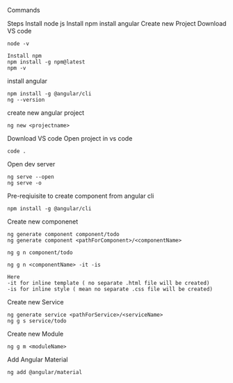 
Commands

Steps 
Install node js
Install npm
install angular
Create new Project
Download VS code

```
node -v
```

```
Install npm
npm install -g npm@latest
npm -v
```

install angular
```
npm install -g @angular/cli
ng --version
```

create new angular project
```
ng new <projectname>
```

Download VS code
Open project in vs code 
```
code .
```

Open dev server
```
ng serve --open
ng serve -o
```
Pre-reqiuisite to create component from angular cli

```
npm install -g @angular/cli
```

Create new componenet
```
ng generate component component/todo
ng generate component <pathForComponent>/<componentName>

ng g n component/todo

ng g n <componentName> -it -is 

Here 
-it for inline template ( no separate .html file will be created)
-is for inline style ( mean no separate .css file will be created)
```

Create new Service
```
ng generate service <pathForService>/<serviceName>
ng g s service/todo
```

Create new Module
```
ng g m <moduleName>
```
Add Angular Material
```
ng add @angular/material
```
 
